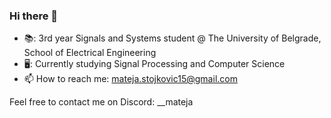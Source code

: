 ### Hi there 👋

- 📚: 3rd year Signals and Systems student @ The University of Belgrade, School of Electrical Engineering
- 🖥️: Currently studying Signal Processing and Computer Science
- 📫 How to reach me: mateja.stojkovic15@gmail.com

Feel free to contact me on Discord: __mateja

